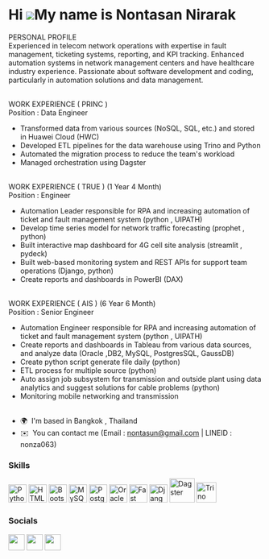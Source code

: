 Hi ![](https://user-images.githubusercontent.com/18350557/176309783-0785949b-9127-417c-8b55-ab5a4333674e.gif)My name is Nontasan Nirarak
========================================================================================================================================
PERSONAL PROFILE<br />
  Experienced in telecom network operations with expertise in fault management, ticketing systems, reporting, and KPI tracking. Enhanced automation systems in network management centers and have healthcare industry experience. Passionate about software development and coding, particularly in automation solutions and data management.
<br /><br />

WORK EXPERIENCE ( PRINC )<br />
Position : Data Engineer
  - Transformed data from various sources (NoSQL, SQL, etc.) and stored in Huawei Cloud (HWC)
  - Developed ETL pipelines for the data warehouse using Trino and Python
  - Automated the migration process to reduce the team's workload
  - Managed orchestration using Dagster
<br /><br />

WORK EXPERIENCE ( TRUE ) (1 Year 4 Month)<br />
Position : Engineer
  - Automation Leader responsible for RPA and increasing automation of ticket and fault management system (python , UIPATH)
  - Develop time series model for network traffic forecasting (prophet , python)
  - Built interactive map dashboard for 4G cell site analysis (streamlit , pydeck)
  - Built web-based monitoring system and REST APIs for support team operations (Django, python)
  - Create reports and dashboards in PowerBI (DAX)
<br /><br />

WORK EXPERIENCE ( AIS ) (6 Year 6 Month)<br />
Position : Senior Engineer
  - Automation Engineer responsible for RPA and increasing automation of ticket and fault management system (python , UIPATH)
  - Create reports and dashboards in Tableau from various data sources, and analyze data (Oracle ,DB2, MySQL, PostgresSQL, GaussDB)
  - Create python script generate file daily (python)
  - ETL process for multiple source (python)
  - Auto assign job subsystem for transmission and outside plant using data analytics and suggest solutions for cable problems (python)
  - Monitoring mobile networking and transmission
<br /><br />


* 🌍  I'm based in Bangkok , Thailand
* ✉️  You can contact me (Email : nontasun@gmail.com | LINEID : nonza063)

### Skills
<p align="left">
<a href="https://www.python.org/" target="_blank" rel="noreferrer"><img src="https://raw.githubusercontent.com/danielcranney/readme-generator/main/public/icons/skills/python-colored.svg" width="36" height="36" alt="Python" /></a>
<a href="https://developer.mozilla.org/en-US/docs/Glossary/HTML5" target="_blank" rel="noreferrer"><img src="https://raw.githubusercontent.com/danielcranney/readme-generator/main/public/icons/skills/html5-colored.svg" width="36" height="36" alt="HTML5" /></a>
<a href="https://getbootstrap.com/" target="_blank" rel="noreferrer"><img src="https://raw.githubusercontent.com/danielcranney/readme-generator/main/public/icons/skills/bootstrap-colored.svg" width="36" height="36" alt="Bootstrap" /></a>
<a href="https://www.mysql.com/" target="_blank" rel="noreferrer"><img src="https://raw.githubusercontent.com/danielcranney/readme-generator/main/public/icons/skills/mysql-colored.svg" width="36" height="36" alt="MySQL" /></a>
<a href="https://www.postgresql.org/" target="_blank" rel="noreferrer"><img src="https://raw.githubusercontent.com/danielcranney/readme-generator/main/public/icons/skills/postgresql-colored.svg" width="36" height="36" alt="PostgreSQL" /></a>
<a href="https://www.oracle.com/uk/index.html" target="_blank" rel="noreferrer"><img src="https://raw.githubusercontent.com/danielcranney/readme-generator/main/public/icons/skills/oracle-colored.svg" width="36" height="36" alt="Oracle" /></a>
<a href="https://fastapi.tiangolo.com/" target="_blank" rel="noreferrer"><img src="https://raw.githubusercontent.com/danielcranney/readme-generator/main/public/icons/skills/fastapi-colored.svg" width="36" height="36" alt="Fast API" /></a>
<a href="https://www.djangoproject.com/" target="_blank" rel="noreferrer"><img src="https://raw.githubusercontent.com/danielcranney/readme-generator/main/public/icons/skills/django-colored-dark.svg" width="36" height="36" alt="Django" /></a>
<a href="https://dagster.io" target="_blank" rel="noreferrer"><img src="https://github.com/nonewja063/nonewja063/assets/109946116/cf39338c-23eb-419c-ad94-409251acb27e" width="50" height="48" alt="Dagster" /></a>
<a href="https://trino.io" target="_blank" rel="noreferrer"><img src="https://github.com/nonewja063/nonewja063/assets/109946116/36f17c71-4a79-45b8-a3ea-51ddaf7c4e56" width="40" height="40" alt="Trino" /></a>
</p>

### Socials

<p align="left"> <a href="https://www.facebook.com/nontasun" target="_blank" rel="noreferrer"><img src="https://raw.githubusercontent.com/danielcranney/readme-generator/main/public/icons/socials/facebook.svg" width="32" height="32" /></a> <a href="https://www.github.com/nonewja063" target="_blank" rel="noreferrer"><img src="https://raw.githubusercontent.com/danielcranney/readme-generator/main/public/icons/socials/github-dark.svg" width="32" height="32" /></a> <a href="https://www.linkedin.com/in/nontasan/" target="_blank" rel="noreferrer"><img src="https://raw.githubusercontent.com/danielcranney/readme-generator/main/public/icons/socials/linkedin.svg" width="32" height="32" /></a></p>
